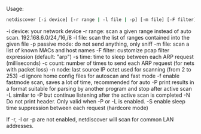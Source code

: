 
Usage:
```bash
netdiscover [-i device] [-r range | -l file | -p] [-m file] [-F filter] [-s time] [-c count] [-n node] [-dfPLNS]
```


  -i device:      your network device
  -r range:      scan a given range instead of auto scan. 192.168.6.0/24,/16,/8
  -l file:      scan the list of ranges contained into the given file
  -p passive mode:      do not send anything, only sniff
  -m file:      scan a list of known MACs and host names
  -F filter:      customize pcap filter expression (default: "arp")
  -s time:      time to sleep between each ARP request (milliseconds)
  -c count:      number of times to send each ARP request (for nets with packet loss)
  -n node:      last source IP octet used for scanning (from 2 to 253)
  -d      ignore home config files for autoscan and fast mode
  -f      enable fastmode scan, saves a lot of time, recommended for auto
  -P      print results in a format suitable for parsing by another program and stop after active scan
  -L      similar to -P but continue listening after the active scan is completed
  -N      Do not print header. Only valid when -P or -L is enabled.
  -S      enable sleep time suppression between each request (hardcore mode)

If -r, -l or -p are not enabled, netdiscover will scan for common LAN addresses.
